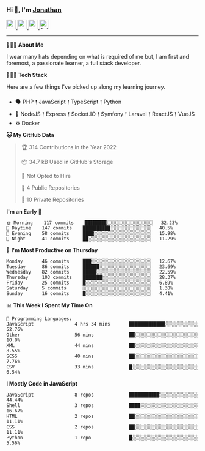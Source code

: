 ### Hi 👋, I'm [Jonathan](https://jonathan-d.ch) 

<p>
  <a href="https://www.twitter.com/redkill2108">
    <img src="https://img.shields.io/badge/twitter-%231DA1F2.svg?&style=for-the-badge&logo=twitter&logoColor=white" height=25>
  </a>
  <a href="https://www.linkedin.com/in/jdebetaz">
    <img src="https://img.shields.io/badge/linkedin-%230077B5.svg?&style=for-the-badge&logo=linkedin&logoColor=white" height=25>
  </a>
  <a href="https://www.instagram.com/jdebetaz/">
    <img src="https://img.shields.io/badge/instagram-%23E4405F.svg?&style=for-the-badge&logo=instagram&logoColor=white" height=25>
  </a>
  <a href="https://wakatime.com/@5c95ead1-71ee-4ecc-9a32-6c2b293dd432">
    <img src="https://wakatime.com/badge/user/5c95ead1-71ee-4ecc-9a32-6c2b293dd432.svg?style=for-the-badge" height=25 alt="Total time coded since Aug 23 2019" />
  </a>
</p>

-------

**🙋🏻‍♂️ About Me** 

<p>I wear many hats depending on what is required of me but, I am first and foremost, a passionate learner, a full stack developer.</p>

**👨🏻‍💻 Tech Stack** 

<p>Here are a few things I've picked up along my learning journey.</p>

- 🗣 PHP 𒑰 JavaScript 𒑰 TypeScript 𒑰 Python
- 🎒 NodeJS 𒑰 Express 𒑰 Socket.IO 𒑰 Symfony 𒑰 Laravel 𒑰 ReactJS 𒑰 VueJS
- ♽ Docker

<!--START_SECTION:waka-->
**🐱 My GitHub Data** 

> 🏆 314 Contributions in the Year 2022
 > 
> 📦 34.7 kB Used in GitHub's Storage 
 > 
> 🚫 Not Opted to Hire
 > 
> 📜 4 Public Repositories 
 > 
> 🔑 10 Private Repositories  
 > 
**I'm an Early 🐤** 

```text
🌞 Morning    117 commits    ████████░░░░░░░░░░░░░░░░░   32.23% 
🌆 Daytime    147 commits    ██████████░░░░░░░░░░░░░░░   40.5% 
🌃 Evening    58 commits     ████░░░░░░░░░░░░░░░░░░░░░   15.98% 
🌙 Night      41 commits     ██░░░░░░░░░░░░░░░░░░░░░░░   11.29%

```
📅 **I'm Most Productive on Thursday** 

```text
Monday       46 commits     ███░░░░░░░░░░░░░░░░░░░░░░   12.67% 
Tuesday      86 commits     ██████░░░░░░░░░░░░░░░░░░░   23.69% 
Wednesday    82 commits     █████░░░░░░░░░░░░░░░░░░░░   22.59% 
Thursday     103 commits    ███████░░░░░░░░░░░░░░░░░░   28.37% 
Friday       25 commits     █░░░░░░░░░░░░░░░░░░░░░░░░   6.89% 
Saturday     5 commits      ░░░░░░░░░░░░░░░░░░░░░░░░░   1.38% 
Sunday       16 commits     █░░░░░░░░░░░░░░░░░░░░░░░░   4.41%

```


📊 **This Week I Spent My Time On** 

```text
💬 Programming Languages: 
JavaScript               4 hrs 34 mins       █████████████░░░░░░░░░░░░   52.76% 
Other                    56 mins             ██░░░░░░░░░░░░░░░░░░░░░░░   10.8% 
XML                      44 mins             ██░░░░░░░░░░░░░░░░░░░░░░░   8.55% 
SCSS                     40 mins             ██░░░░░░░░░░░░░░░░░░░░░░░   7.76% 
CSV                      33 mins             █░░░░░░░░░░░░░░░░░░░░░░░░   6.54%

```

**I Mostly Code in JavaScript** 

```text
JavaScript               8 repos             ███████████░░░░░░░░░░░░░░   44.44% 
Shell                    3 repos             ████░░░░░░░░░░░░░░░░░░░░░   16.67% 
HTML                     2 repos             ██░░░░░░░░░░░░░░░░░░░░░░░   11.11% 
CSS                      2 repos             ██░░░░░░░░░░░░░░░░░░░░░░░   11.11% 
Python                   1 repo              █░░░░░░░░░░░░░░░░░░░░░░░░   5.56%

```



<!--END_SECTION:waka-->
